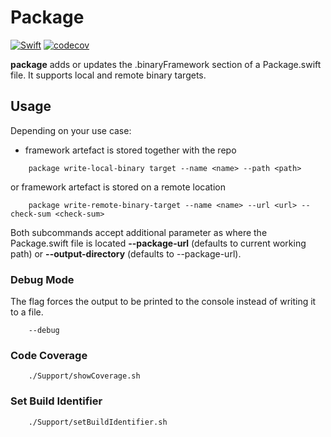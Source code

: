 # Package

[![Swift](https://github.com/HHuckebein/package/actions/workflows/swift.yml/badge.svg)](https://github.com/HHuckebein/package/actions/workflows/swift.yml)
[![codecov](https://codecov.io/gh/HHuckebein/package/branch/main/graph/badge.svg)](https://codecov.io/gh/HHuckebein/package)

**package** adds or updates the .binaryFramework section of a Package.swift file.
It supports local and remote binary targets.

## Usage
Depending on your use case:
- framework artefact is stored together with the repo
```
    package write-local-binary target --name <name> --path <path>
```
or framework artefact is stored on a remote location
```
    package write-remote-binary-target --name <name> --url <url> --check-sum <check-sum>
```
Both subcommands accept additional parameter as where the Package.swift file is located **--package-url** (defaults to current working path)
or **--output-directory** (defaults to --package-url).

### Debug Mode

The flag forces the output to be printed to the console instead of writing it to a file.

```
    --debug
```

### Code Coverage

```
    ./Support/showCoverage.sh
```

### Set Build Identifier

```
    ./Support/setBuildIdentifier.sh
```
